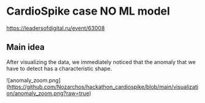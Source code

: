 # CardioSpike case NO ML model


https://leadersofdigital.ru/event/63008

## Main idea

After visualizing the data, we immediately noticed that the anomaly that we have to detect has a characteristic shape.

![anomaly_zoom.png]
(https://github.com/Nozarchos/hackathon_cardiospike/blob/main/visualization/anomaly_zoom.png?raw=true)
